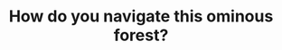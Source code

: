 ---
layout: post
type: [episode, adventurebook]
title: How do you navigate this ominous forest?
abnumber: 2
section: 0
part: 1
description: Our second adventure books series takes place in a mystical forest that is filled with traps and ferocious enemies. Will we be strong enough, equipped well enough and be lucky enough to master the treacherous adventure that lies ahead?
image: /images/banners/ab02banner.jpg
audio: Adv--Book-2-How-do-you-navigate-this-ominous-forest-e240ads
video: ab02part1
youtube: NV3gfl9Ju9s
transcript: 0
speakers: [William Blacoe, Steven Guscott]
categories: [RPG, adventure-book]
tags: []
comments: true
---